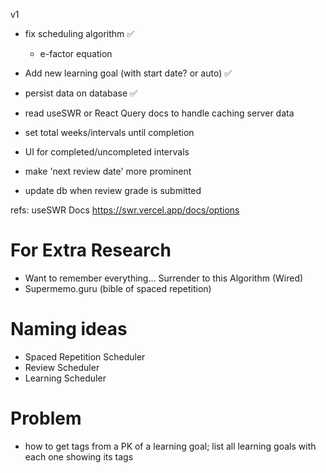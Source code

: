 v1
- fix scheduling algorithm ✅
  - e-factor equation
- Add new learning goal (with start date? or auto) ✅
- persist data on database ✅

- read useSWR or React Query docs to handle caching server data
- set total weeks/intervals until completion
- UI for completed/uncompleted intervals 
- make 'next review date' more prominent
- update db when review grade is submitted

refs:
useSWR Docs
https://swr.vercel.app/docs/options


# For Extra Research
- Want to remember everything... Surrender to this Algorithm (Wired)
- Supermemo.guru (bible of spaced repetition)

# Naming ideas
- Spaced Repetition Scheduler
- Review Scheduler
- Learning Scheduler

# Problem
- how to get tags from a PK of a learning goal; list all learning goals with each one showing its tags
